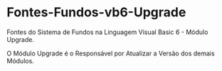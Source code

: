# Fontes-Fundos-vb6-Upgrade

Fontes do Sistema de Fundos na Linguagem Visual Basic 6 - Módulo Upgrade.

O Módulo Upgrade é o Responsável por Atualizar a Versão dos demais Módulos.
